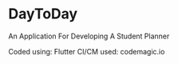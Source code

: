 # DayToDay
An Application For Developing A Student Planner

Coded using: Flutter
CI/CM used: codemagic.io
